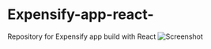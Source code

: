 # Expensify-app-react-
Repository for Expensify app build with React
![Screenshot](https://user-images.githubusercontent.com/38378190/108866275-0df02000-761a-11eb-87dd-cb0cf13ac348.PNG)
